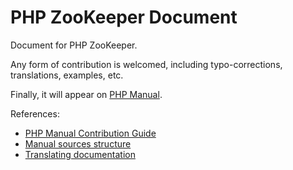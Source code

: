 # PHP ZooKeeper Document
Document for PHP ZooKeeper.

Any form of contribution is welcomed, including typo-corrections, translations, examples, etc.

Finally, it will appear on [PHP Manual](http://www.php.net/manual/en/book.zookeeper.php).

References:
- [PHP Manual Contribution Guide](http://doc.php.net/tutorial/)
- [Manual sources structure](http://doc.php.net/tutorial/structure.php)
- [Translating documentation](http://doc.php.net/tutorial/translating.php)

